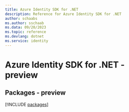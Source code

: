 ```yaml
---
title: Azure Identity SDK for .NET
description: Reference for Azure Identity SDK for .NET
author: schaabs
ms.author: sschaab
ms.data: 09/20/2023
ms.topic: reference
ms.devlang: dotnet
ms.service: identity
---
```

# Azure Identity SDK for .NET - preview
## Packages - preview
[!INCLUDE [packages](identity-index.md)]